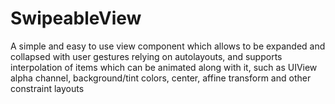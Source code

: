 # SwipeableView
A simple and easy to use view component which allows to be expanded and collapsed with user gestures relying on autolayouts, and supports interpolation of items which can be animated along with it, such as UIView alpha channel, background/tint colors, center, affine transform and other constraint layouts
